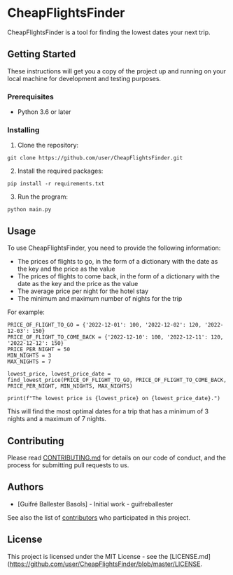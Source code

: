 # CheapFlightsFinder

CheapFlightsFinder is a tool for finding the lowest dates your next trip.

## Getting Started

These instructions will get you a copy of the project up and running on your local machine for development and testing purposes.

### Prerequisites

- Python 3.6 or later

### Installing

1. Clone the repository:

```
git clone https://github.com/user/CheapFlightsFinder.git
```

2. Install the required packages:

```
pip install -r requirements.txt
```

3. Run the program:

```
python main.py
```

## Usage

To use CheapFlightsFinder, you need to provide the following information:

- The prices of flights to go, in the form of a dictionary with the date as the key and the price as the value
- The prices of flights to come back, in the form of a dictionary with the date as the key and the price as the value
- The average price per night for the hotel stay
- The minimum and maximum number of nights for the trip

For example:

```
PRICE_OF_FLIGHT_TO_GO = {'2022-12-01': 100, '2022-12-02': 120, '2022-12-03': 150}
PRICE_OF_FLIGHT_TO_COME_BACK = {'2022-12-10': 100, '2022-12-11': 120, '2022-12-12': 150}
PRICE_PER_NIGHT = 50
MIN_NIGHTS = 3
MAX_NIGHTS = 7

lowest_price, lowest_price_date = find_lowest_price(PRICE_OF_FLIGHT_TO_GO, PRICE_OF_FLIGHT_TO_COME_BACK, PRICE_PER_NIGHT, MIN_NIGHTS, MAX_NIGHTS)

print(f"The lowest price is {lowest_price} on {lowest_price_date}.")
```

This will find the most optimal dates for a trip that has a minimum of 3 nights and a maximum of 7 nights.

## Contributing
Please read [CONTRIBUTING.md](https://github.com/guifreballester/LowCostTravel/blob/master/CONTRIBUTING.md) for details on our code of conduct, and the process for submitting pull requests to us.

## Authors
- [Guifré Ballester Basols] - Initial work - guifreballester

See also the list of [contributors](https://github.com/guifreballester/LowCostTravel/contributors) who participated in this project.

## License
This project is licensed under the MIT License - see the [LICENSE.md](https://github.com/user/CheapFlightsFinder/blob/master/LICENSE.
